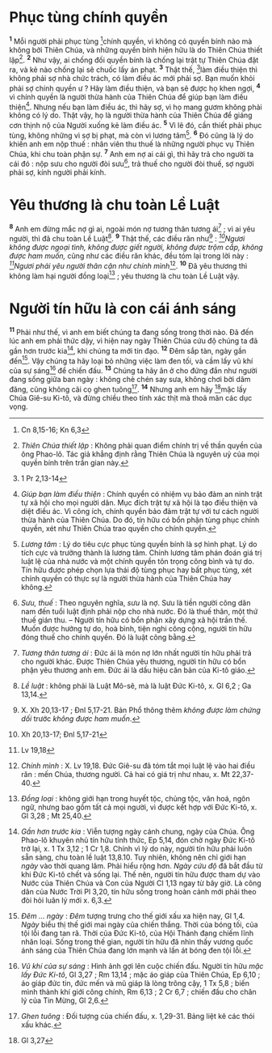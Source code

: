 # Phục tùng chính quyền

<sup><b>1</b></sup> Mỗi người phải phục tùng [^1@-e325e13d-14f8-48f7-b453-092bafc78b0e]chính quyền, vì không có quyền bính nào mà không bởi Thiên Chúa, và những quyền bính hiện hữu là do Thiên Chúa thiết lập[^1-e325e13d-14f8-48f7-b453-092bafc78b0e]. <sup><b>2</b></sup> Như vậy, ai chống đối quyền bính là chống lại trật tự Thiên Chúa đặt ra, và kẻ nào chống lại sẽ chuốc lấy án phạt. <sup><b>3</b></sup> Thật thế, [^2@-e325e13d-14f8-48f7-b453-092bafc78b0e]làm điều thiện thì không phải sợ nhà chức trách, có làm điều ác mới phải sợ. Bạn muốn khỏi phải sợ chính quyền ư ? Hãy làm điều thiện, và bạn sẽ được họ khen ngợi, <sup><b>4</b></sup> vì chính quyền là người thừa hành của Thiên Chúa để giúp bạn làm điều thiện[^2-e325e13d-14f8-48f7-b453-092bafc78b0e]. Nhưng nếu bạn làm điều ác, thì hãy sợ, vì họ mang gươm không phải không có lý do. Thật vậy, họ là người thừa hành của Thiên Chúa để giáng cơn thịnh nộ của Người xuống kẻ làm điều ác. <sup><b>5</b></sup> Vì lẽ đó, cần thiết phải phục tùng, không những vì sợ bị phạt, mà còn vì lương tâm[^3-e325e13d-14f8-48f7-b453-092bafc78b0e]. <sup><b>6</b></sup> Đó cũng là lý do khiến anh em nộp thuế : nhân viên thu thuế là những người phục vụ Thiên Chúa, khi chu toàn phận sự. <sup><b>7</b></sup> Anh em nợ ai cái gì, thì hãy trả cho người ta cái đó : nộp sưu cho người đòi sưu[^4-e325e13d-14f8-48f7-b453-092bafc78b0e], trả thuế cho người đòi thuế, sợ người phải sợ, kính người phải kính.

# Yêu thương là chu toàn Lề Luật

<sup><b>8</b></sup> Anh em đừng mắc nợ gì ai, ngoài món nợ tương thân tương ái[^5-e325e13d-14f8-48f7-b453-092bafc78b0e] ; vì ai yêu người, thì đã chu toàn Lề Luật[^6-e325e13d-14f8-48f7-b453-092bafc78b0e]. <sup><b>9</b></sup> Thật thế, các điều răn như[^7-e325e13d-14f8-48f7-b453-092bafc78b0e] : _[^3@-e325e13d-14f8-48f7-b453-092bafc78b0e]Ngươi không được ngoại tình, không được giết người, không được trộm cắp, không được ham muốn,_ cũng như các điều răn khác, đều tóm lại trong lời này : _[^4@-e325e13d-14f8-48f7-b453-092bafc78b0e]Ngươi phải yêu người thân cận như chính mình_[^8-e325e13d-14f8-48f7-b453-092bafc78b0e]. <sup><b>10</b></sup> Đã yêu thương thì không làm hại người đồng loại[^9-e325e13d-14f8-48f7-b453-092bafc78b0e] ; yêu thương là chu toàn Lề Luật vậy.

# Người tín hữu là con cái ánh sáng

<sup><b>11</b></sup> Phải như thế, vì anh em biết chúng ta đang sống trong thời nào. Đã đến lúc anh em phải thức dậy, vì hiện nay ngày Thiên Chúa cứu độ chúng ta đã gần hơn trước kia[^10-e325e13d-14f8-48f7-b453-092bafc78b0e], khi chúng ta mới tin đạo. <sup><b>12</b></sup> Đêm sắp tàn, ngày gần đến[^11-e325e13d-14f8-48f7-b453-092bafc78b0e]. Vậy chúng ta hãy loại bỏ những việc làm đen tối, và cầm lấy vũ khí của sự sáng[^12-e325e13d-14f8-48f7-b453-092bafc78b0e] để chiến đấu. <sup><b>13</b></sup> Chúng ta hãy ăn ở cho đứng đắn như người đang sống giữa ban ngày : không chè chén say sưa, không chơi bời dâm đãng, cũng không cãi cọ ghen tuông[^13-e325e13d-14f8-48f7-b453-092bafc78b0e]. <sup><b>14</b></sup> Nhưng anh em hãy [^5@-e325e13d-14f8-48f7-b453-092bafc78b0e]mặc lấy Chúa Giê-su Ki-tô, và đừng chiều theo tính xác thịt mà thoả mãn các dục vọng.

[^1-e325e13d-14f8-48f7-b453-092bafc78b0e]: _Thiên Chúa thiết lập_ : Không phải quan điểm chính trị về thần quyền của ông Phao-lô. Tác giả khẳng định rằng Thiên Chúa là nguyên uỷ của mọi quyền bính trên trần gian này.

[^2-e325e13d-14f8-48f7-b453-092bafc78b0e]: _Giúp bạn làm điều thiện_ : Chính quyền có nhiệm vụ bảo đảm an ninh trật tự xã hội cho mọi người dân. Mục đích trật tự xã hội là tạo điều thiện và diệt điều ác. Vì công ích, chính quyền bảo đảm trật tự với tư cách người thừa hành của Thiên Chúa. Do đó, tín hữu có bổn phận tùng phục chính quyền, xét như Thiên Chúa trao quyền cho chính quyền.

[^3-e325e13d-14f8-48f7-b453-092bafc78b0e]: _Lương tâm_ : Lý do tiêu cực phục tùng quyền bính là sợ hình phạt. Lý do tích cực và trưởng thành là lương tâm. Chính lương tâm phán đoán giá trị luật lệ của nhà nước và một chính quyền tôn trọng công bình và tự do. Tín hữu được phép chọn lựa thái độ tùng phục hay bất phục tùng, xét chính quyền có thực sự là người thừa hành của Thiên Chúa hay không.

[^4-e325e13d-14f8-48f7-b453-092bafc78b0e]: _Sưu, thuế_ : Theo nguyên nghĩa, _sưu_ là nợ. Sưu là tiền người công dân nam đến tuổi luật định phải nộp cho nhà nước. Đó là thuế thân, một thứ thuế gián thu. – Người tín hữu có bổn phận xây dựng xã hội trần thế. Muốn được hưởng tự do, hoà bình, tiện nghi công cộng, người tín hữu đóng thuế cho chính quyền. Đó là luật công bằng.

[^5-e325e13d-14f8-48f7-b453-092bafc78b0e]: _Tương thân tương ái_ : Đức ái là món nợ lớn nhất người tín hữu phải trả cho người khác. Được Thiên Chúa yêu thương, người tín hữu có bổn phận yêu thương anh em. Đức ái là dấu hiệu căn bản của Ki-tô giáo.

[^6-e325e13d-14f8-48f7-b453-092bafc78b0e]: _Lề luật_ : không phải là Luật Mô-sê, mà là luật Đức Ki-tô, x. Gl 6,2 ; Ga 13,14.

[^7-e325e13d-14f8-48f7-b453-092bafc78b0e]: X. Xh 20,13-17 ; Đnl 5,17-21. Bản Phổ thông thêm _không được làm chứng dối_ trước _không được ham muốn_.

[^8-e325e13d-14f8-48f7-b453-092bafc78b0e]: _Chính mình_ : X. Lv 19,18. Đức Giê-su đã tóm tắt mọi luật lệ vào hai điều răn : mến Chúa, thương người. Cả hai có giá trị như nhau, x. Mt 22,37-40.

[^9-e325e13d-14f8-48f7-b453-092bafc78b0e]: _Đồng loại_ : không giới hạn trong huyết tộc, chủng tộc, văn hoá, ngôn ngữ, nhưng bao gồm tất cả mọi người, vì được kết hợp với Đức Ki-tô, x. Gl 3,28 ; Mt 25,40.

[^10-e325e13d-14f8-48f7-b453-092bafc78b0e]: _Gần hơn trước kia_ : Viễn tượng ngày cánh chung, ngày của Chúa. Ông Phao-lô khuyên nhủ tín hữu tỉnh thức, Ep 5,14, đón chờ ngày Đức Ki-tô trở lại, x. 1 Tx 3,12 ; 1 Cr 1,8. Chính vì lý do này, người tín hữu phải luôn sẵn sàng, chu toàn lề luật 13,8.10. Tuy nhiên, không nên chỉ giới hạn _ngày_ vào thời quang lâm. Phải hiểu rộng hơn. _Ngày cứu độ_ đã bắt đầu từ khi Đức Ki-tô chết và sống lại. Thế nên, người tín hữu được tham dự vào Nước của Thiên Chúa và Con của Người Cl 1,13 ngay từ bây giờ. Là công dân của Nước Trời Pl 3,20, tín hữu sống trong hoàn cảnh mới phải theo đòi hỏi luân lý mới x. 6,3.

[^11-e325e13d-14f8-48f7-b453-092bafc78b0e]: _Đêm ... ngày_ : _Đêm_ tượng trưng cho thế giới xấu xa hiện nay, Gl 1,4. _Ngày_ biểu thị thế giới mai ngày của chiến thắng. Thời của bóng tối, của tội lỗi đang tan rã. Thời của Đức Ki-tô, của Hội Thánh đang chiếm lĩnh nhân loại. Sống trong thế gian, người tín hữu đã nhìn thấy vương quốc ánh sáng của Thiên Chúa đang lớn mạnh và lấn át bóng đen tội lỗi.

[^12-e325e13d-14f8-48f7-b453-092bafc78b0e]: _Vũ khí của sự sáng_ : Hình ảnh gợi lên cuộc chiến đấu. Người tín hữu _mặc lấy Đức Ki-tô_, Gl 3,27 ; Rm 13,14 ; mặc áo giáp của Thiên Chúa, Ep 6,10 ; áo giáp đức tin, đức mến và mũ giáp là lòng trông cậy, 1 Tx 5,8 ; biến mình thành khí giới công chính, Rm 6,13 ; 2 Cr 6,7 ; chiến đấu cho chân lý của Tin Mừng, Gl 2,6.

[^13-e325e13d-14f8-48f7-b453-092bafc78b0e]: _Ghen tuông_ : Đối tượng của chiến đấu, x. 1,29-31. Bảng liệt kê các thói xấu khác.

[^1@-e325e13d-14f8-48f7-b453-092bafc78b0e]: Cn 8,15-16; Kn 6,3

[^2@-e325e13d-14f8-48f7-b453-092bafc78b0e]: 1 Pr 2,13-14

[^3@-e325e13d-14f8-48f7-b453-092bafc78b0e]: Xh 20,13-17; Đnl 5,17-21

[^4@-e325e13d-14f8-48f7-b453-092bafc78b0e]: Lv 19,18

[^5@-e325e13d-14f8-48f7-b453-092bafc78b0e]: Gl 3,27
